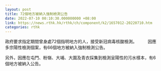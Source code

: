 ```yaml
---
layout: post
title: 72個地方被納入強制檢測公告
date: 2022-07-10 00:10:30.000000000 +08:00
link: https://news.rthk.hk/rthk/ch/component/k2/1657012-20220710.htm
categories: rthk
---
```


政府要求指定期間曾身處72個指明地方的人，接受新冠病毒核酸檢測。
　　
因應多宗陽性檢測個案，有66個地方被納入強制檢測公告。

另外，因應在屯門、粉嶺、大埔、大圍及青衣採集到檢測呈陽性的污水樣本，有6個地方被納入公告。
